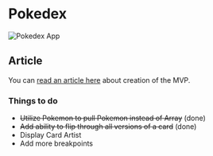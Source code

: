 # Pokedex
![Pokedex App](https://i.imgur.com/QJzWaEU.png "Pokedex")
## Article

You can [read an article here](https://dev.to/jeffwilkey/creating-a-simple-pokemon-card-displayer-in-react-3l78) about creation of the MVP.

### Things to do

- ~~Utilize Pokemon to pull Pokemon instead of Array~~ (done)
- ~~Add ability to flip through all versions of a card~~ (done)
- Display Card Artist
- Add more breakpoints
